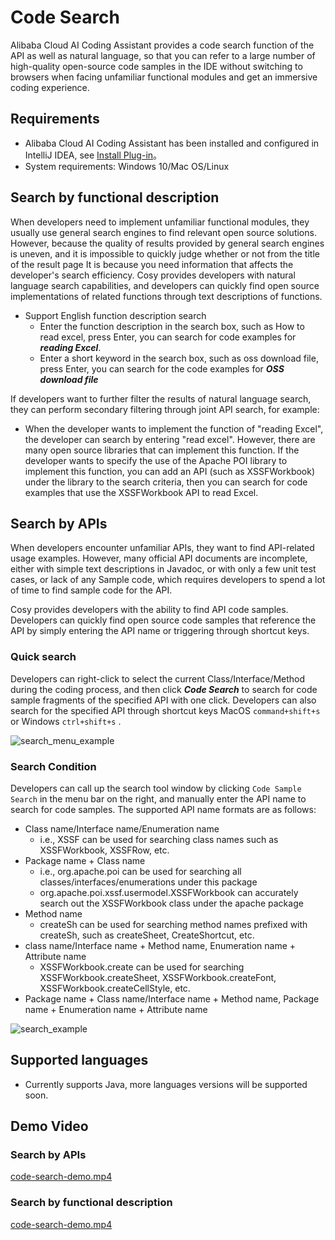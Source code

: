 # Code Search

Alibaba Cloud AI Coding Assistant provides a code search function of the API as well as natural language,  so that you can refer to a large number of high-quality open-source code samples in the IDE without switching to browsers when facing unfamiliar functional modules and get an immersive coding experience.

## Requirements

- Alibaba Cloud AI Coding Assistant has been installed and configured in IntelliJ IDEA, see [Install Plug-in](en-us/guide/quickstart.md)。
- System requirements: Windows 10/Mac OS/Linux

## Search by functional description

When developers need to implement unfamiliar functional modules, they usually use general search engines to find relevant open source solutions. However, because the quality of results provided by general search engines is uneven, and it is impossible to quickly judge whether or not from the title of the result page It is because you need information that affects the developer's search efficiency. Cosy provides developers with natural language search capabilities, and developers can quickly find open source implementations of related functions through text descriptions of functions.

- Support English function description search
  - Enter the function description in the search box, such as How to read excel, press Enter, you can search for code examples for ***reading Excel***.
  - Enter a short keyword in the search box, such as oss download file, press Enter, you can search for the code examples for ***OSS download file***

If developers want to further filter the results of natural language search, they can perform secondary filtering through joint API search, for example:

- When the developer wants to implement the function of "reading Excel", the developer can search by entering "read excel". However, there are many open source libraries that can implement this function. If the developer wants to specify the use of the Apache POI library to implement this function, you can add an API (such as XSSFWorkbook) under the library to the search criteria, then you can search for code examples that use the XSSFWorkbook API to read Excel.

## Search by APIs

When developers encounter unfamiliar APIs, they want to find API-related usage examples. However, many official API documents are incomplete, either with simple text descriptions in Javadoc, or with only a few unit test cases, or lack of any Sample code, which requires developers to spend a lot of time to find sample code for the API.

Cosy provides developers with the ability to find API code samples. Developers can quickly find open source code samples that reference the API by simply entering the API name or triggering through shortcut keys.

### Quick search

Developers can right-click to select the current Class/Interface/Method during the coding process, and then click ***Code Search*** to search for code sample fragments of the specified API with one click. Developers can also search for the specified API through shortcut keys MacOS `command+shift+s` or Windows `ctrl+shift+s` .

![search_menu_example](https://img.alicdn.com/imgextra/i2/O1CN017x5C6w1dxoySqHXU4_!!6000000003803-2-tps-786-1070.png ':size=300')

### Search Condition

Developers can call up the search tool window by clicking `Code Sample Search` in the menu bar on the right, and manually enter the API name to search for code samples. The supported API name formats are as follows:

- Class name/Interface name/Enumeration name
   - i.e., XSSF can be used for searching class names such as XSSFWorkbook, XSSFRow, etc.
- Package name + Class name
   - i.e., org.apache.poi can be used for searching all classes/interfaces/enumerations under this package
   - org.apache.poi.xssf.usermodel.XSSFWorkbook can accurately search out the XSSFWorkbook class under the apache package
- Method name
   - createSh can be used for searching method names prefixed with createSh, such as createSheet, CreateShortcut, etc.
- class name/Interface name + Method name, Enumeration name + Attribute name
   - XSSFWorkbook.create can be used for searching XSSFWorkbook.createSheet, XSSFWorkbook.createFont, XSSFWorkbook.createCellStyle, etc. 
- Package name + Class name/Interface name + Method name, Package name + Enumeration name + Attribute name

![search_example](https://img.alicdn.com/imgextra/i4/O1CN01Az8BWf1JFaP9OzHye_!!6000000000999-2-tps-1096-1382.png ':size=500')


## Supported languages

- Currently supports Java, more languages versions will be supported soon.

## Demo Video

### Search by APIs

[code-search-demo.mp4](https://cosy-aliyun.oss-cn-hangzhou.aliyuncs.com/code-search-demo.mp4 ':include :size=500')

### Search by functional description

[code-search-demo.mp4](https://aliyun-cosy.oss-cn-hangzhou.aliyuncs.com/cosy_search_demo.mp4 ':include :size=500')